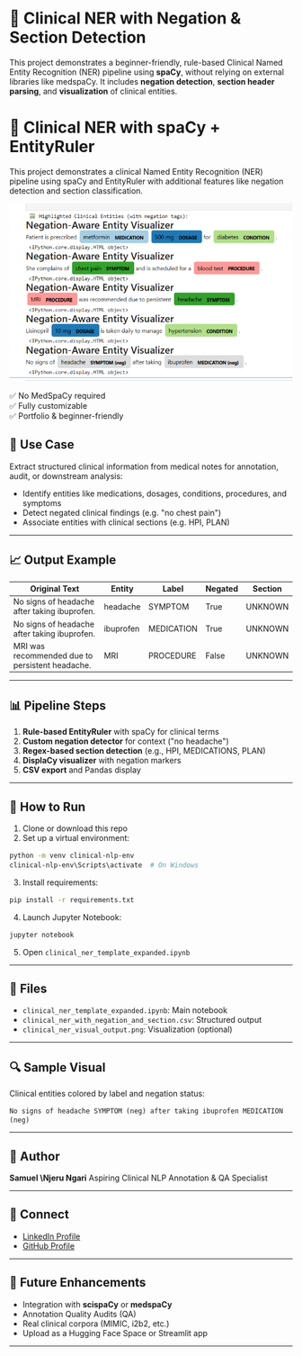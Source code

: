 # 🧠 Clinical NER with Negation & Section Detection

This project demonstrates a beginner-friendly, rule-based Clinical Named Entity Recognition (NER) pipeline using **spaCy**, without relying on external libraries like medspaCy. It includes **negation detection**, **section header parsing**, and **visualization** of clinical entities.

# 🧠 Clinical NER with spaCy + EntityRuler

This project demonstrates a clinical Named Entity Recognition (NER) pipeline using spaCy and EntityRuler with additional features like negation detection and section classification.

![NER Visualization Output](clinical_ner_visual_output.png)

✅ No MedSpaCy required  
✅ Fully customizable  
✅ Portfolio & beginner-friendly


## 📅 Use Case

Extract structured clinical information from medical notes for annotation, audit, or downstream analysis:

* Identify entities like medications, dosages, conditions, procedures, and symptoms
* Detect negated clinical findings (e.g. "no chest pain")
* Associate entities with clinical sections (e.g. HPI, PLAN)

---

## 📈 Output Example

| Original Text                                   | Entity    | Label      | Negated | Section |
| ----------------------------------------------- | --------- | ---------- | ------- | ------- |
| No signs of headache after taking ibuprofen.    | headache  | SYMPTOM    | True    | UNKNOWN |
| No signs of headache after taking ibuprofen.    | ibuprofen | MEDICATION | True    | UNKNOWN |
| MRI was recommended due to persistent headache. | MRI       | PROCEDURE  | False   | UNKNOWN |

---

## 📊 Pipeline Steps

1. **Rule-based EntityRuler** with spaCy for clinical terms
2. **Custom negation detector** for context ("no headache")
3. **Regex-based section detection** (e.g., HPI, MEDICATIONS, PLAN)
4. **DisplaCy visualizer** with negation markers
5. **CSV export** and Pandas display

---

## 🚀 How to Run

1. Clone or download this repo
2. Set up a virtual environment:

```bash
python -m venv clinical-nlp-env
clinical-nlp-env\Scripts\activate  # On Windows
```

3. Install requirements:

```bash
pip install -r requirements.txt
```

4. Launch Jupyter Notebook:

```bash
jupyter notebook
```

5. Open `clinical_ner_template_expanded.ipynb`

---

## 🔹 Files

* `clinical_ner_template_expanded.ipynb`: Main notebook
* `clinical_ner_with_negation_and_section.csv`: Structured output
* `clinical_ner_visual_output.png`: Visualization (optional)

---

## 🔍 Sample Visual

Clinical entities colored by label and negation status:

```
No signs of headache SYMPTOM (neg) after taking ibuprofen MEDICATION (neg)
```

---

## 🌟 Author

**Samuel \Njeru Ngari**
Aspiring Clinical NLP Annotation & QA Specialist

---

## 🔗 Connect

* [LinkedIn Profile](https://www.linkedin.com/in/samuel-n-ngari)
* [GitHub Profile](https://github.com/samuelnjerungari)

---

## 🎯 Future Enhancements

* Integration with **scispaCy** or **medspaCy**
* Annotation Quality Audits (QA)
* Real clinical corpora (MIMIC, i2b2, etc.)
* Upload as a Hugging Face Space or Streamlit app

---


